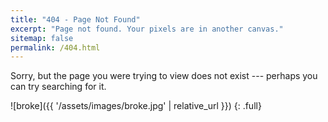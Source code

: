 ```yaml
---
title: "404 - Page Not Found"
excerpt: "Page not found. Your pixels are in another canvas."
sitemap: false
permalink: /404.html
---
```


Sorry, but the page you were trying to view does not exist --- perhaps you can try searching for it.

![broke]({{ '/assets/images/broke.jpg' | relative_url }})
{: .full}